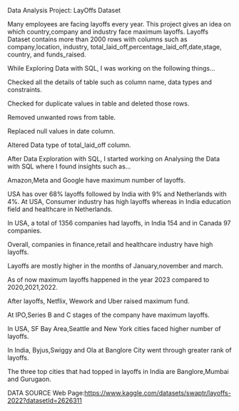
Data Analysis Project: LayOffs Dataset

Many employees are facing layoffs every year. This project gives an idea on which country,company and industry face maximum layoffs.
Layoffs Dataset contains more than 2000 rows with columns such as company,location, industry, total_laid_off,percentage_laid_off,date,stage, country, and funds_raised.


While Exploring Data with SQL, I was working on the following things...


Checked all the details of table such as column name, data types and constraints.

Checked for duplicate values in table and deleted those rows.

Removed unwanted rows from table.

Replaced null values in date column.

Altered Data type of total_laid_off column.

After Data Exploration with SQL, I started working on Analysing the Data with SQL where I found insights such as...

Amazon,Meta and Google have maximum number of layoffs.

USA has over 68% layoffs followed by India with 9% and Netherlands with 4%. At USA, Consumer industry has high layoffs whereas in India education field and healthcare in Netherlands.

In USA, a total of 1356 companies had layoffs, in India 154 and in Canada 97 companies.

Overall, companies in finance,retail and healthcare industry have high layoffs.

Layoffs are mostly higher in the months of January,november and march.

As of now maximum layoffs happened in the year 2023 compared to 2020,2021,2022.

After layoffs, Netflix, Wework and Uber raised maximum fund.

At IPO,Series B and C stages of the company have maximum layoffs.

In USA, SF Bay Area,Seattle and New York cities faced higher number of layoffs.

In India, Byjus,Swiggy and Ola at Banglore City went through greater rank of layoffs.

The three top cities that had topped in layoffs in India are Banglore,Mumbai and Gurugaon.

DATA SOURCE
Web Page:https://www.kaggle.com/datasets/swaptr/layoffs-2022?datasetId=2626311 



